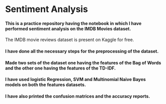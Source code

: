 # Sentiment Analysis 

#### This is a practice repository having the notebook in which I have performed sentiment analysis on the IMDB Movies dataset.

The IMDB movie reviews dataset is present on Kaggle for free.

#### I have done all the necessary steps for the preprocessing of the dataset. 
#### Made two sets of the dataset one having the features of the Bag of Words and the other one having the features of the TD-IDF.
#### I have used logistic Regression, SVM and Multinomial Naive Bayes models on both the features datasets.
#### I have also printed the confusion matrices and the accuracy reports.
